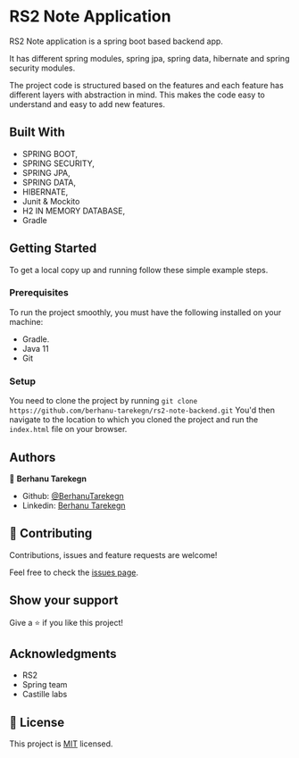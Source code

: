 # RS2 Note Application
RS2 Note application is a spring boot based backend app. 

It has different spring modules, spring jpa, spring data, hibernate and spring security modules. 

The project code is structured based on the features and each feature has different layers with abstraction in mind. This makes the code easy to understand and easy to add new features.

## Built With

- SPRING BOOT,
- SPRING SECURITY,
- SPRING JPA,
- SPRING DATA,
- HIBERNATE,
- Junit & Mockito
- H2 IN MEMORY DATABASE,
- Gradle

## Getting Started

To get a local copy up and running follow these simple example steps.

### Prerequisites
To run the project smoothly, you must have the following installed on your machine:

- Gradle.
- Java 11
- Git

### Setup
You need to clone the project by running `git clone https://github.com/berhanu-tarekegn/rs2-note-backend.git` You'd then navigate to the location to which you cloned the project and run the `index.html` file on your browser.

## Authors

👤 **Berhanu Tarekegn**

- Github: [@BerhanuTarekegn](https://github.com/berhanu-tarekegn)
- Linkedin: [Berhanu Tarekegn](https://www.linkedin.com/in/berhanu-tarekegn-687367123/)

## 🤝 Contributing

Contributions, issues and feature requests are welcome!

Feel free to check the [issues page](issues/).

## Show your support

Give a ⭐️ if you like this project!

## Acknowledgments

- RS2
- Spring team
- Castille labs 

## 📝 License

This project is [MIT](lic.url) licensed.
